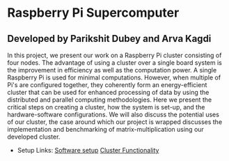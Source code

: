 # Raspberry Pi Supercomputer

## Developed by Parikshit Dubey and Arva Kagdi

In this project, we present our work on a Raspberry Pi cluster consisting of four nodes. The advantage of using a cluster over a single board system is the improvement in efficiency as well as the computation power. A single Raspberry Pi is used for minimal computations. However, when multiple of Pi's are configured together, they coherently form an energy-efficient cluster that can be used for enhanced processing of data by using the distributed and parallel computing methodologies. Here we present the critical steps on creating a cluster, how the system is set-up, and the hardware-software configurations. We will also discuss the potential uses of our cluster, the case around which our project is wrapped discusses the implementation and benchmarking of matrix-multiplication using our developed cluster.

- Setup Links: 
  [Software setup](https://drive.google.com/file/d/19vYtE06pUz3McmjnkjVXVkHXr_paJtGH/view) 
  [Cluster Functionality](https://www.icloud.com/iclouddrive/0jOOvMXznrJz3w3icgk5mg47A#Final_Presentation)
